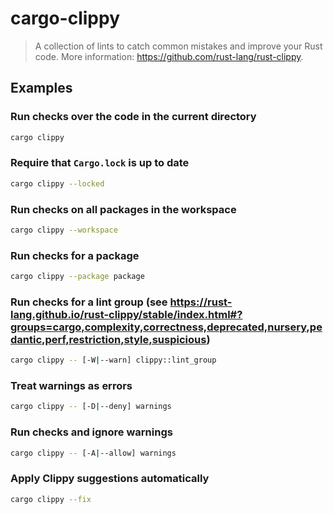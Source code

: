 # cargo-clippy

> A collection of lints to catch common mistakes and improve your Rust code. More information: <https://github.com/rust-lang/rust-clippy>.

## Examples

### Run checks over the code in the current directory

```bash
cargo clippy
```

### Require that `Cargo.lock` is up to date

```bash
cargo clippy --locked
```

### Run checks on all packages in the workspace

```bash
cargo clippy --workspace
```

### Run checks for a package

```bash
cargo clippy --package package
```

### Run checks for a lint group (see <https://rust-lang.github.io/rust-clippy/stable/index.html#?groups=cargo,complexity,correctness,deprecated,nursery,pedantic,perf,restriction,style,suspicious>)

```bash
cargo clippy -- [-W|--warn] clippy::lint_group
```

### Treat warnings as errors

```bash
cargo clippy -- [-D|--deny] warnings
```

### Run checks and ignore warnings

```bash
cargo clippy -- [-A|--allow] warnings
```

### Apply Clippy suggestions automatically

```bash
cargo clippy --fix
```
